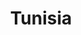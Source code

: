 ---
title: Tunisia
crosslinks:
- Tankporn
- francophonie
- AusFinance
- IWantOut
- livven
- themes
---